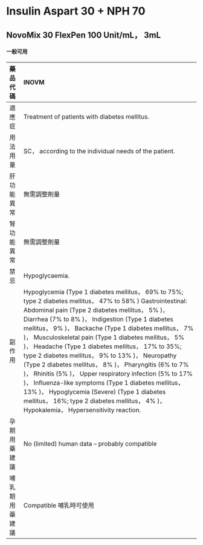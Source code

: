 # Insulin Aspart 30 + NPH 70

## NovoMix 30 FlexPen 100 Unit/mL， 3mL

#### 一般可用

| 藥品代碼       | INOVM                                                                                                                                                                                                                                                                                                                                                                                                                                                                                                                                                                                                                                                                                                                                                                  |
|:---------------|:-----------------------------------------------------------------------------------------------------------------------------------------------------------------------------------------------------------------------------------------------------------------------------------------------------------------------------------------------------------------------------------------------------------------------------------------------------------------------------------------------------------------------------------------------------------------------------------------------------------------------------------------------------------------------------------------------------------------------------------------------------------------------|
| 適應症         | Treatment of patients with diabetes mellitus.                                                                                                                                                                                                                                                                                                                                                                                                                                                                                                                                                                                                                                                                                                                          |
| 用法用量       | SC， according to the individual needs of the patient.                                                                                                                                                                                                                                                                                                                                                                                                                                                                                                                                                                                                                                                                                                                 |
| 肝功能異常     | 無需調整劑量                                                                                                                                                                                                                                                                                                                                                                                                                                                                                                                                                                                                                                                                                                                                                           |
| 腎功能異常     | 無需調整劑量                                                                                                                                                                                                                                                                                                                                                                                                                                                                                                                                                                                                                                                                                                                                                           |
| 禁忌           | Hypoglycaemia.                                                                                                                                                                                                                                                                                                                                                                                                                                                                                                                                                                                                                                                                                                                                                         |
| 副作用         | Hypoglycemia (Type 1 diabetes mellitus， 69% to 75%; type 2 diabetes mellitus， 47% to 58% ) Gastrointestinal: Abdominal pain (Type 2 diabetes mellitus， 5% )， Diarrhea (7% to 8% )， Indigestion (Type 1 diabetes mellitus， 9% )， Backache (Type 1 diabetes mellitus， 7% )， Musculoskeletal pain (Type 1 diabetes mellitus， 5% )， Headache (Type 1 diabetes mellitus， 17% to 35%; type 2 diabetes mellitus， 9% to 13% )， Neuropathy (Type 2 diabetes mellitus， 8% )， Pharyngitis (6% to 7% )， Rhinitis (5% )， Upper respiratory infection (5% to 17% )， Influenza-like symptoms (Type 1 diabetes mellitus， 13% )， Hypoglycemia (Severe) (Type 1 diabetes mellitus， 16%; type 2 diabetes mellitus， 4% )， Hypokalemia， Hypersensitivity reaction. |
| 孕期用藥建議   | No (limited) human data – probably compatible                                                                                                                                                                                                                                                                                                                                                                                                                                                                                                                                                                                                                                                                                                                          |
| 哺乳期用藥建議 | Compatible 哺乳時可使用                                                                                                                                                                                                                                                                                                                                                                                                                                                                                                                                                                                                                                                                                                                                                |


